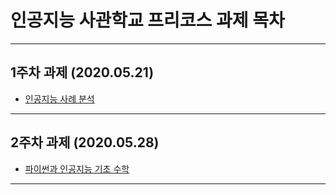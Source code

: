 # 인공지능 사관학교 프리코스 과제 목차
-----------------------------------------
## 1주차 과제 (2020.05.21)
* [인공지능 사례 분석](https://github.com/HanSeungkoo/AI_School/blob/master/Week1_Assg.ipynb)
-----------------------------------------
## 2주차 과제 (2020.05.28)
* [파이썬과 인공지능 기초 수학](https://github.com/HanSeungkoo/AI_School/blob/master/Week1_Assg.ipynb)
-----------------------------------------
